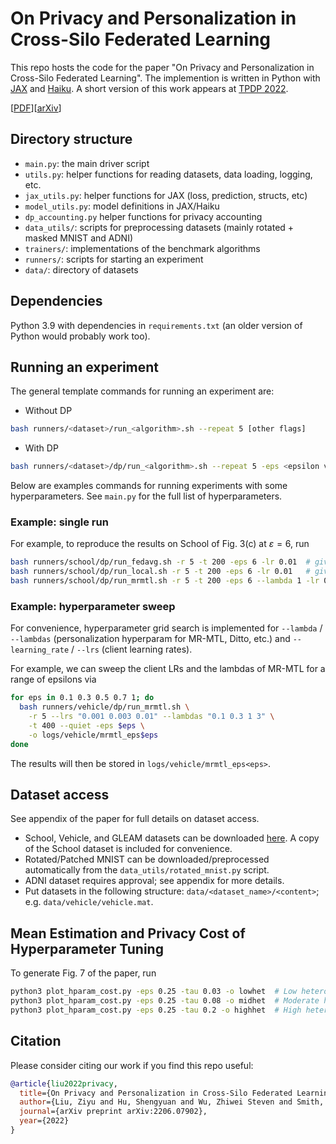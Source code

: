 # On Privacy and Personalization in Cross-Silo Federated Learning

This repo hosts the code for the paper "On Privacy and Personalization in Cross-Silo Federated Learning". The implemention is written in Python with [JAX](https://github.com/google/jax) and [Haiku](https://github.com/deepmind/dm-haiku). A short version of this work appears at [TPDP 2022](https://tpdp.journalprivacyconfidentiality.org/2022).

[[PDF](https://arxiv.org/pdf/2206.07902)][[arXiv](https://arxiv.org/abs/2206.07902)]

## Directory structure

* `main.py`: the main driver script
* `utils.py`: helper functions for reading datasets, data loading, logging, etc.
* `jax_utils.py`: helper functions for JAX (loss, prediction, structs, etc)
* `model_utils.py`: model definitions in JAX/Haiku
* `dp_accounting.py` helper functions for privacy accounting
* `data_utils/`: scripts for preprocessing datasets (mainly rotated + masked MNIST and ADNI)
* `trainers/`: implementations of the benchmark algorithms
* `runners/`: scripts for starting an experiment
* `data/`: directory of datasets

## Dependencies

Python 3.9 with dependencies in `requirements.txt` (an older version of Python would probably work too).

## Running an experiment

The general template commands for running an experiment are:

* Without DP

```bash
bash runners/<dataset>/run_<algorithm>.sh --repeat 5 [other flags]
```

* With DP

```bash
bash runners/<dataset>/dp/run_<algorithm>.sh --repeat 5 -eps <epsilon value> [other flags]
```

Below are examples commands for running experiments with some hyperparameters.
See `main.py` for the full list of hyperparameters.

### Example: single run

For example, to reproduce the results on School of Fig. 3(c) at $\varepsilon = 6$, run

```bash
bash runners/school/dp/run_fedavg.sh -r 5 -t 200 -eps 6 -lr 0.01  # gives ~ 0.02564
bash runners/school/dp/run_local.sh -r 5 -t 200 -eps 6 -lr 0.01   # gives ~ 0.02628
bash runners/school/dp/run_mrmtl.sh -r 5 -t 200 -eps 6 --lambda 1 -lr 0.01  # gives ~ 0.02394
```

### Example: hyperparameter sweep

For convenience, hyperparameter grid search is implemented for `--lambda` / `--lambdas` (personalization hyperparam for MR-MTL, Ditto, etc.) and `--learning_rate` / `--lrs` (client learning rates).

For example, we can sweep the client LRs and the lambdas of MR-MTL for a range of epsilons via

```bash
for eps in 0.1 0.3 0.5 0.7 1; do
  bash runners/vehicle/dp/run_mrmtl.sh \
    -r 5 --lrs "0.001 0.003 0.01" --lambdas "0.1 0.3 1 3" \
    -t 400 --quiet -eps $eps \
    -o logs/vehicle/mrmtl_eps$eps
done
```

The results will then be stored in `logs/vehicle/mrmtl_eps<eps>`.

## Dataset access

See appendix of the paper for full details on dataset access.

* School, Vehicle, and GLEAM datasets can be downloaded [here](https://www.dropbox.com/s/gxgnu3imufuoddj/private_silos_data.zip?dl=0). A copy of the School dataset is included for convenience.
* Rotated/Patched MNIST can be downloaded/preprocessed automatically from the `data_utils/rotated_mnist.py` script.
* ADNI dataset requires approval; see appendix for more details.
* Put datasets in the following structure: `data/<dataset_name>/<content>`; e.g. `data/vehicle/vehicle.mat`.

## Mean Estimation and Privacy Cost of Hyperparameter Tuning

To generate Fig. 7 of the paper, run

```bash
python3 plot_hparam_cost.py -eps 0.25 -tau 0.03 -o lowhet  # Low heterogeneity
python3 plot_hparam_cost.py -eps 0.25 -tau 0.08 -o midhet  # Moderate heterogeneity
python3 plot_hparam_cost.py -eps 0.25 -tau 0.2 -o highhet  # High heterogeneity
```

## Citation

Please consider citing our work if you find this repo useful:

```BibTeX
@article{liu2022privacy,
  title={On Privacy and Personalization in Cross-Silo Federated Learning},
  author={Liu, Ziyu and Hu, Shengyuan and Wu, Zhiwei Steven and Smith, Virginia},
  journal={arXiv preprint arXiv:2206.07902},
  year={2022}
}
```
